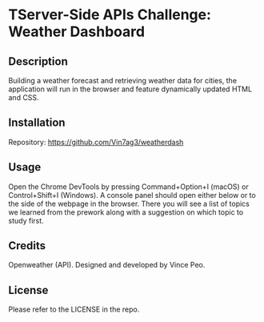 # TServer-Side APIs Challenge: Weather Dashboard

## Description

Building a weather forecast and retrieving weather data for cities, the application will run in the browser and feature dynamically updated HTML and CSS.

## Installation

Repository: https://github.com/Vin7ag3/weatherdash

## Usage

Open the Chrome DevTools by pressing Command+Option+I (macOS) or Control+Shift+I (Windows). A console panel should open either below or to the side of the webpage in the browser. There you will see a list of topics we learned from the prework along with a suggestion on which topic to study first.

## Credits

Openweather (API). Designed and developed by Vince Peo.

## License

Please refer to the LICENSE in the repo.
